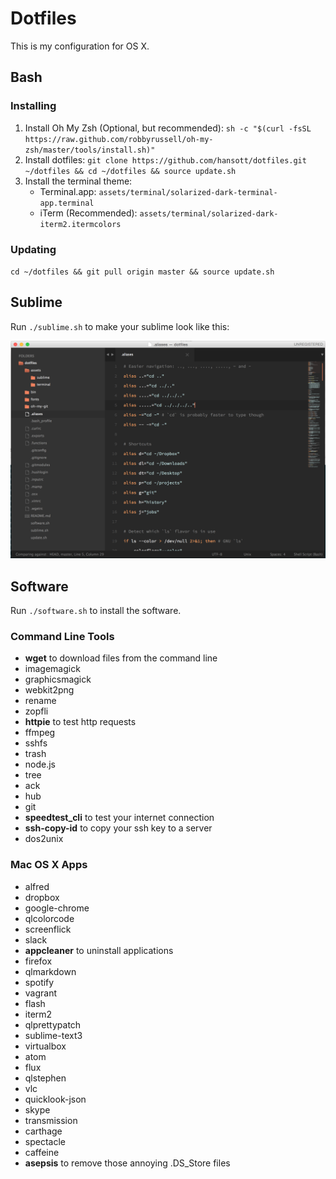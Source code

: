 # Dotfiles

This is my configuration for OS X.

## Bash

### Installing

1. Install Oh My Zsh (Optional, but recommended):
    `sh -c "$(curl -fsSL https://raw.github.com/robbyrussell/oh-my-zsh/master/tools/install.sh)"`
2. Install dotfiles:
    `git clone https://github.com/hansott/dotfiles.git ~/dotfiles && cd ~/dotfiles && source update.sh`
3. Install the terminal theme:
    * Terminal.app: `assets/terminal/solarized-dark-terminal-app.terminal`
    * iTerm (Recommended): `assets/terminal/solarized-dark-iterm2.itermcolors`

### Updating

`cd ~/dotfiles && git pull origin master && source update.sh`

## Sublime

Run `./sublime.sh` to make your sublime look like this:

![](assets/img/sublime.png)

## Software

Run `./software.sh` to install the software.

### Command Line Tools
* **wget** to download files from the command line
* imagemagick
* graphicsmagick
* webkit2png
* rename
* zopfli
* **httpie** to test http requests
* ffmpeg
* sshfs
* trash
* node.js
* tree
* ack
* hub
* git
* **speedtest_cli** to test your internet connection
* **ssh-copy-id** to copy your ssh key to a server
* dos2unix

### Mac OS X Apps
* alfred
* dropbox
* google-chrome
* qlcolorcode
* screenflick
* slack
* **appcleaner** to uninstall applications
* firefox
* qlmarkdown
* spotify
* vagrant
* flash
* iterm2
* qlprettypatch
* sublime-text3
* virtualbox
* atom
* flux
* qlstephen
* vlc
* quicklook-json
* skype
* transmission
* carthage
* spectacle
* caffeine
* **asepsis** to remove those annoying .DS_Store files


